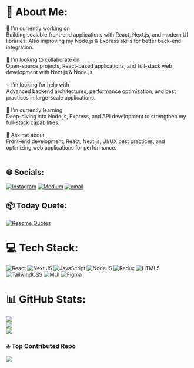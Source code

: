 # 💫 About Me:
🚀 I’m currently working on<br>Building scalable front-end applications with React, Next.js, and modern UI libraries. Also improving my Node.js & Express skills for better back-end integration.<br><br>🤝 I’m looking to collaborate on<br>Open-source projects, React-based applications, and full-stack web development with Next.js & Node.js.<br><br>💡 I’m looking for help with<br>Advanced backend architectures, performance optimization, and best practices in large-scale applications.<br><br>🌱 I’m currently learning<br>Deep-diving into Node.js, Express, and API development to strengthen my full-stack capabilities.<br><br>💬 Ask me about<br>Front-end development, React, Next.js, UI/UX best practices, and optimizing web applications for performance.<br><br>


## 🌐 Socials:
[![Instagram](https://img.shields.io/badge/Instagram-%23E4405F.svg?logo=Instagram&logoColor=white)](https://instagram.com/callmemamdd) [![Medium](https://img.shields.io/badge/Medium-12100E?logo=medium&logoColor=white)](https://medium.com/@Mohammad.ps) [![email](https://img.shields.io/badge/Email-D14836?logo=gmail&logoColor=white)](mailto:mhmdpsr6@gmail.com) 

## 📦 Today Quete:
[![Readme Quotes](https://quotes-github-readme.vercel.app/api?type=horizontal&theme=dark)](https://github.com/piyushsuthar/github-readme-quotes)

# 💻 Tech Stack:
![React](https://img.shields.io/badge/React-20232A?style=for-the-badge&logo=react&logoColor=61DAFB) ![Next JS](https://img.shields.io/badge/Next-black?style=for-the-badge&logo=next.js&logoColor=white) ![JavaScript](https://img.shields.io/badge/javascript-%23323330.svg?style=for-the-badge&logo=javascript&logoColor=%23F7DF1E) ![NodeJS](https://img.shields.io/badge/node.js-6DA55F?style=for-the-badge&logo=node.js&logoColor=white)   ![Redux](https://img.shields.io/badge/redux-%23593d88.svg?style=for-the-badge&logo=redux&logoColor=white) ![HTML5](https://img.shields.io/badge/html5-%23E34F26.svg?style=for-the-badge&logo=html5&logoColor=white)  ![TailwindCSS](https://img.shields.io/badge/tailwindcss-%2338B2AC.svg?style=for-the-badge&logo=tailwind-css&logoColor=white) ![MUI](https://img.shields.io/badge/MUI-%230081CB.svg?style=for-the-badge&logo=mui&logoColor=white) ![Figma](https://img.shields.io/badge/figma-%23F24E1E.svg?style=for-the-badge&logo=figma&logoColor=white)
# 📊 GitHub Stats:
![](https://github-readme-stats.vercel.app/api?username=Mohammad-pesaraklou&theme=dark&hide_border=false&include_all_commits=false&count_private=false)<br/>
![](https://github-readme-streak-stats.herokuapp.com/?user=Mohammad-pesaraklou&theme=dark&hide_border=false)<br/>
![](https://github-readme-stats.vercel.app/api/top-langs/?username=Mohammad-pesaraklou&theme=dark&hide_border=false&include_all_commits=false&count_private=false&layout=compact)

### 🔝 Top Contributed Repo
![](https://github-contributor-stats.vercel.app/api?username=Mohammad-pesaraklou&limit=5&theme=dark&combine_all_yearly_contributions=true)

<!-- Proudly created with GPRM ( https://gprm.itsvg.in ) -->
